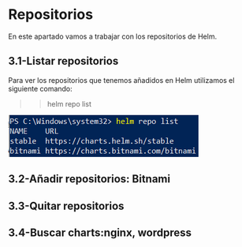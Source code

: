 # Repositorios
 
 En este apartado vamos a trabajar con los repositorios de Helm.  
 
## 3.1-Listar repositorios  
  Para ver los repositorios que tenemos añadidos en Helm utilizamos el siguiente comando:  
  >>helm repo list 
  
  ![a](https://github.com/anamontejo95/Kubernetes-Helm/blob/main/imagenes/1.PNG)
## 3.2-Añadir repositorios: Bitnami  
## 3.3-Quitar repositorios  
## 3.4-Buscar charts:nginx, wordpress
